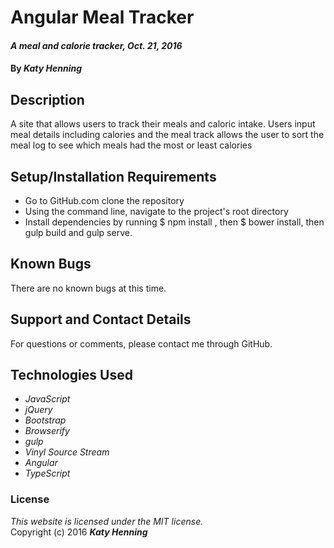 # Angular Meal Tracker


#### _A meal and calorie tracker, Oct. 21, 2016_

#### By _**Katy Henning**_

## Description

A site that allows users to track their meals and caloric intake. Users input meal details including calories and the meal track allows the user to sort the meal log to see which meals had the most or least calories

## Setup/Installation Requirements

* Go to GitHub.com clone the repository
* Using the command line, navigate to the project's root directory
* Install dependencies by running $ npm install , then $ bower install, then gulp build and gulp serve.

## Known Bugs

There are no known bugs at this time.

## Support and Contact Details

For questions or comments, please contact me through GitHub.

## Technologies Used

* _JavaScript_
* _jQuery_
* _Bootstrap_
* _Browserify_
* _gulp_
* _Vinyl Source Stream_
* _Angular_
* _TypeScript_


### License

*This website is licensed under the MIT license.*  
Copyright (c) 2016 **_Katy Henning_**
